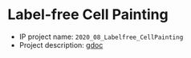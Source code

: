 # Label-free Cell Painting

- IP project name: `2020_08_Labelfree_CellPainting`
- Project description: [gdoc](https://docs.google.com/document/d/1ZyQDczsbc-DonxjWNo-iAAm9kEFpi7IR9RuBkGIqa9g/edit?usp=sharing)
